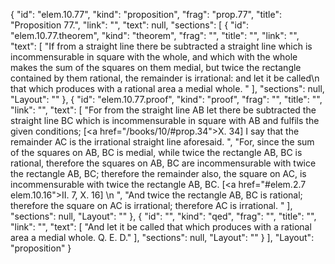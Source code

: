 {
  "id": "elem.10.77",
  "kind": "proposition",
  "frag": "prop.77",
  "title": "Proposition 77.",
  "link": "",
  "text": null,
  "sections": [
    {
      "id": "elem.10.77.theorem",
      "kind": "theorem",
      "frag": "",
      "title": "",
      "link": "",
      "text": [
        "If from a straight line there be subtracted a straight line which is incommensurable in square with the whole, and which with the whole makes the sum of the squares on them medial, but twice the rectangle contained by them rational, the remainder is irrational: and let it be called\n       that which produces with a rational area a medial whole. "
      ],
      "sections": null,
      "Layout": ""
    },
    {
      "id": "elem.10.77.proof",
      "kind": "proof",
      "frag": "",
      "title": "",
      "link": "",
      "text": [
        "For from the straight line AB let there be subtracted the straight line BC which is incommensurable in square with AB and fulfils the given conditions; [<a href=\"/books/10/#prop.34\">X. 34</a>] I say that the remainder AC is the irrational straight line aforesaid. ",
        "For, since the sum of the squares on AB, BC is medial, while twice the rectangle AB, BC is rational, therefore the squares on AB, BC are incommensurable with twice the rectangle AB, BC; therefore the remainder also, the square on AC, is incommensurable with twice the rectangle AB, BC. [<a href=\"#elem.2.7 elem.10.16\">II. 7</a>, X. 16] \n      ",
        "And twice the rectangle AB, BC is rational; therefore the square on AC is irrational; therefore AC is irrational. "
      ],
      "sections": null,
      "Layout": ""
    },
    {
      "id": "",
      "kind": "qed",
      "frag": "",
      "title": "",
      "link": "",
      "text": [
        "And let it be called that which produces with a rational area a medial whole. Q. E. D."
      ],
      "sections": null,
      "Layout": ""
    }
  ],
  "Layout": "proposition"
}
